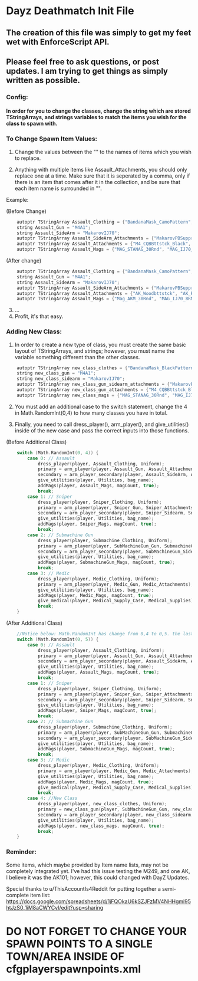 # Dayz Deathmatch Init File
## The creation of this file was simply to get my feet wet with EnforceScript API.
## Please feel free to ask questions, or post updates. I am trying to get things as simply written as possible.

### Config:
####   In order for you to change the classes, change the string which are stored TStringArrays, and strings variables to match the items you wish for the class to spawn with.

### To Change Spawn Item Values:
1. Change the values between the "" to the names of items which you wish to replace.

  2. Anything with multiple items like Assault_Attachments, you should only replace one at a time. Make sure that it is seperated by a comma, only if there is an item that comes after it in the collection, and be sure that each item name is surrounded in "".
  
   Example:
    
(Before Change)
      
```c
	autoptr TStringArray Assault_Clothing = {"BandanaMask_CamoPattern", "BallisticHelmet_Green", "USMCJacket_Woodland", "USMCPants_Woodland"};
    string Assault_Gun = "M4A1";
    string Assault_SideArm = "MakarovIJ70";
    autoptr TStringArray Assault_SideArm_Attachments = {"MakarovPBSuppressor"};
    autoptr TStringArray Assault_Attachments = {"M4_CQBBttstck_Black", "ACOGOptic", "M4_RISHndgrd_Black"};
    autoptr TStringArray Assault_Mags = {"MAG_STANAG_30Rnd", "MAG_IJ70_8RND"};
```
      
(After change) 
```c
	autoptr TStringArray Assault_Clothing = {"BandanaMask_CamoPattern", "BallisticHelmet_Green", "USMCJacket_Woodland", "USMCPants_Woodland"};
    string Assault_Gun = "M4A1";
    string Assault_SideArm = "MakarovIJ70";
    autoptr TStringArray Assault_SideArm_Attachments = {"MakarovPBSuppressor"};
    autoptr TStringArray Assault_Attachments = {"AK_Woodbttstck", "AK_RailHndgrd" };
    autoptr TStringArray Assault_Mags = {"Mag_AKM_30Rnd", "MAG_IJ70_8RND"};
```

3. ...
4. Profit, it's that easy.

### Adding New Class:
1. In order to create a new type of class, you must create the same basic layout of TStringArrays, and strings; however, you must name the variable something different than the other classes.

```c
	autoptr TStringArray new_class_clothes = {"BandanaMask_BlackPattern", "USMCJacket_Desert", "USMCPants_Desert", "DarkMotoHelmet_Black"};
	string new_class_gun = "M4A1";
    string new_class_sidearm = "MakarovIJ70";
    autoptr TStringArray new_class_gun_sidearm_attachments = {"MakarovPBSuppressor"};
    autoptr TStringArray new_class_gun_attachments = {"M4_CQBBttstck_Black", "ACOGOptic", "M4_RISHndgrd_Black"};
    autoptr TStringArray new_class_mags = {"MAG_STANAG_30Rnd", "MAG_IJ70_8RND"};
```

2. You must add an additional case to the switch statement, change the 4 in Math.RandomInt(0,4) to how many classes you have in total.

3. Finally, you need to call dress_player(), arm_player(), and give_utilities() inside of the new case and pass the correct inputs into those functions.

  (Before Additional Class)
```c
	switch (Math.RandomInt(0, 4)) {
		case 0: // Assault
			dress_player(player, Assault_Clothing, Uniform);
			primary = arm_player(player, Assault_Gun, Assault_Attachments);
			secondary = arm_player_secondary(player, Assault_SideArm, Assault_SideArm_Attachments);
			give_utilities(player, Utilities, bag_name);
			addMags(player, Assault_Mags, magCount, true);
			break;
		case 1: // Sniper
			dress_player(player, Sniper_Clothing, Uniform);
			primary = arm_player(player, Sniper_Gun, Sniper_Attachments);
			secondary = arm_player_secondary(player, Sniper_Sidearm, Sniper_SideArm_Attachments);
			give_utilities(player, Utilities, bag_name);
			addMags(player, Sniper_Mags, magCount, true);
			break;
		case 2: // Submachine Gun
			dress_player(player, Submachine_Clothing, Uniform);
			primary = arm_player(player, SubMachineGun_Gun, SubmachineGun_Attachments);
			secondary = arm_player_secondary(player, SubMachineGun_Sidearm, SubMachineGun_SideArm_Attachments);
			give_utilities(player, Utilities, bag_name);
			addMags(player, SubmachineGun_Mags, magCount, true);
			break;
		case 3: // Medic
			dress_player(player, Medic_Clothing, Uniform);
			primary = arm_player(player, Medic_Gun, Medic_Attachments);
			give_utilities(player, Utilities, bag_name);
			addMags(player, Medic_Mags, magCount, true);
			give_medical(player, Medical_Supply_Case, Medical_Supplies);
			break;
	}
```

(After Additional Class)
```c
	//Notice below: Math.RandomInt has change from 0,4 to 0,5. the last number should always be the amount of classes you have in total.
	switch (Math.RandomInt(0, 5)) {
		case 0: // Assault
			dress_player(player, Assault_Clothing, Uniform);
			primary = arm_player(player, Assault_Gun, Assault_Attachments);
			secondary = arm_player_secondary(player, Assault_SideArm, Assault_SideArm_Attachments);
			give_utilities(player, Utilities, bag_name);
			addMags(player, Assault_Mags, magCount, true);
			break;
		case 1: // Sniper
			dress_player(player, Sniper_Clothing, Uniform);
			primary = arm_player(player, Sniper_Gun, Sniper_Attachments);
			secondary = arm_player_secondary(player, Sniper_Sidearm, Sniper_SideArm_Attachments);
			give_utilities(player, Utilities, bag_name);
			addMags(player, Sniper_Mags, magCount, true);
			break;
		case 2: // Submachine Gun
			dress_player(player, Submachine_Clothing, Uniform);
			primary = arm_player(player, SubMachineGun_Gun, SubmachineGun_Attachments);
			secondary = arm_player_secondary(player, SubMachineGun_Sidearm, SubMachineGun_SideArm_Attachments);
			give_utilities(player, Utilities, bag_name);
			addMags(player, SubmachineGun_Mags, magCount, true);
			break;
		case 3: // Medic
			dress_player(player, Medic_Clothing, Uniform);
			primary = arm_player(player, Medic_Gun, Medic_Attachments);
			give_utilities(player, Utilities, bag_name);
			addMags(player, Medic_Mags, magCount, true);
			give_medical(player, Medical_Supply_Case, Medical_Supplies);
			break;
		case 4: //New Class
			dress_player(player, new_class_clothes, Uniform);
			primary = new_class_gun(player, SubMachineGun_Gun, new_class_gun_attachments);
			secondary = arm_player_secondary(player, new_class_sidearm, new_class_gun_sidearm_attachments);
			give_utilities(player, Utilities, bag_name);
			addMags(player, new_class_mags, magCount, true);
			break;
	}
 ```

### Reminder:
  Some items, which maybe provided by Item name lists, may not be completely integrated yet. I've had this issue testing the M249, and one AK, I believe it was the AK101; however, this could changed with DayZ Updates.

Special thanks to u/ThisAccountIs4Reddit for putting together a semi-complete item list: https://docs.google.com/spreadsheets/d/1jFQOkaU6kSZJFzMV4NHHgmi95htJzS0_1iM8aCWYCvI/edit?usp=sharing

# DO NOT FORGET TO CHANGE YOUR SPAWN POINTS TO A SINGLE TOWN/AREA INSIDE OF cfgplayerspawnpoints.xml
